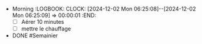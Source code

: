- Morning
  :LOGBOOK:
  CLOCK: [2024-12-02 Mon 06:25:08]--[2024-12-02 Mon 06:25:09] =>  00:00:01
  :END:
  * [ ] Aérer 10 minutes
  * [ ] mettre le chauffage
- DONE #Semainier